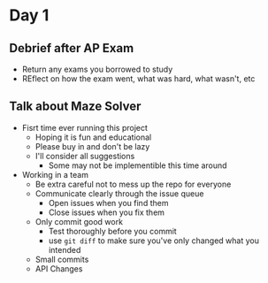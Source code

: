 # Day 1

## Debrief after AP Exam

* Return any exams you borrowed to study
* REflect on how the exam went, what was hard, what wasn't, etc

## Talk about Maze Solver

* Fisrt time ever running this project
  * Hoping it is fun and educational
  * Please buy in and don't be lazy
  * I'll consider all suggestions
    * Some may not be implementible this time around
* Working in a team
  * Be extra careful not to mess up the repo for everyone
  * Communicate clearly through the issue queue
    * Open issues when you find them
    * Close issues when you fix them
  * Only commit good work
    * Test thoroughly before you commit
    * use `git diff` to make sure you've only changed what you intended
  * Small commits
  * API Changes